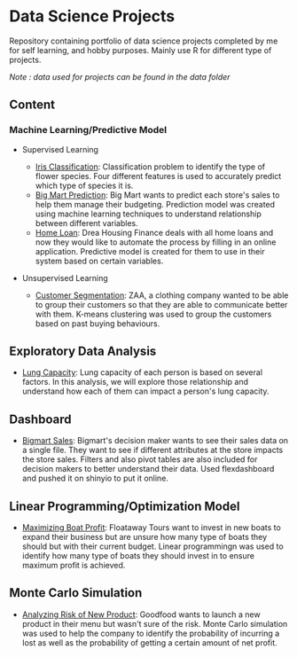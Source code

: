 # Data Science Projects

Repository containing portfolio of data science projects completed by me for self learning, and hobby purposes. Mainly use R for different type of projects. 

*Note : data used for projects can be found in the data folder*

## Content 
### Machine Learning/Predictive Model
 * Supervised Learning
    * [Iris Classification](https://github.com/asyrafflatiffi34/data_science_projects/blob/master/Iris_prediction/iris.md): Classification problem to identify the type of flower species. Four different features is used to accurately predict which type of species it is. 
    * [Big Mart Prediction](https://github.com/asyrafflatiffi34/data_science_projects/blob/master/Bigmart/bigmart.md): Big Mart wants to predict each store's sales to help them manage their budgeting. Prediction model was created using machine learning techniques to understand relationship between different variables. 
    * [Home Loan](https://github.com/asyrafflatiffi34/data_science_projects/blob/master/Home_loan/Loan.md): Drea Housing Finance deals with all home loans and now they would like to automate the process by filling in an online application. Predictive model is created for them to use in their system based on certain variables. 

 * Unsupervised Learning
     * [Customer Segmentation](https://github.com/asyrafflatiffi34/data_science_projects/blob/master/CustomerClustering/CustomerClustering.md): ZAA, a clothing company wanted to be able to group their customers so that they are able to communicate better with them. K-means clustering was used to group the customers based on past buying behaviours. 
     
## Exploratory Data Analysis
   * [Lung Capacity](https://github.com/asyrafflatiffi34/data_science_projects/blob/master/Lungcap/lungcap.md): Lung capacity of each person is based on several factors. In this analysis, we will explore those relationship and understand how each of them can impact a person's lung capacity. 
   
## Dashboard
   * [Bigmart Sales](https://asyrafflatiffi.shinyapps.io/bigmartdashboard/): Bigmart's decision maker wants to see their sales data on a single file. They want to see if different attributes at the store impacts the store sales. Filters and also pivot tables are also included for decision makers to better understand their data. Used flexdashboard and pushed it on shinyio to put it online. 
 
## Linear Programming/Optimization Model
   * [Maximizing Boat Profit](https://github.com/asyrafflatiffi34/data_science_projects/blob/master/BoatMax/boat.md): Floataway Tours want to invest in new boats to expand their business but are unsure how many type of boats they should but with their current budget. Linear programmingn was used to identify how many type of boats they should invest in to ensure maximum profit is achieved. 

## Monte Carlo Simulation
   * [Analyzing Risk of New Product](https://github.com/asyrafflatiffi34/data_science_projects/blob/master/Goodfood/newproduct.md): Goodfood wants to launch a new product in their menu but wasn't sure of the risk. Monte Carlo simulation was used to help the company to identify the probability of incurring a lost as well as the probability of getting a certain amount of net profit.  
